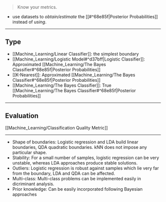 > Know your metrics.

- use datasets to *obtain/estimate* the [[#^68e85f|Posterior Probabilities]] instead of *using*.
***
## Type
- [[Machine_Learning/Linear Classifier]]: the simplest boundary
- [[Machine_Learning/Logistic Model#^d37bff|Logistic Classifier]]: Approximated [[Machine_Learning/The Bayes Classifier#^68e85f|Posterior Probabilities]]
- [[K-Nearest]]: Approximated [[Machine_Learning/The Bayes Classifier#^68e85f|Posterior Probabilities]]
- [[Machine_Learning/The Bayes Classifier]]: True [[Machine_Learning/The Bayes Classifier#^68e85f|Posterior Probabilities]]
***
## Evaluation
[[Machine_Learning/Classification Quality Metric]]

***
- Shape of boundaries: Logistic regression and LDA build linear boundaries, QDA quadratic boundaries. kNN does not impose any particular shape.
- Stability: For a small number of samples, logistic regression can be very unstable, whereas LDA approaches produce stable solutions. 
- Outliers: Logistic regression is robust against samples which lie very far from the boundary, LDA and QDA can be affected. 
- Multi-class: Multi-class problems can be implemented easily in dicriminant analysis. 
- Prior knowledge: Can be easily incorporated following Bayesian approaches

